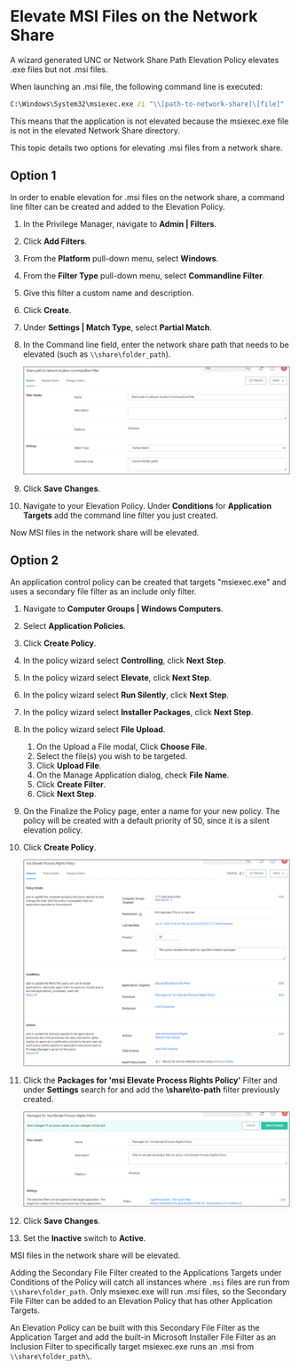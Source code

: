 [title]: # (MSI on Network Share)
[tags]: # (elevate)
[priority]: # (4)
# Elevate MSI Files on the Network Share

A wizard generated UNC or Network Share Path Elevation Policy elevates .exe files but not .msi files.

When launching an .msi file, the following command line is executed:

```cmd
C:\Windows\System32\msiexec.exe /i "\\[path-to-network-share]\[file]"
```

This means that the application is not elevated because the msiexec.exe file is not in the elevated Network Share directory.

This topic details two options for elevating .msi files from a network share.

## Option 1

In order to enable elevation for .msi files on the network share, a command line filter can be created and added to the Elevation Policy.

1. In the Privilege Manager, navigate to __Admin | Filters__.
1. Click __Add Filters__.
1. From the __Platform__ pull-down menu, select __Windows__.
1. From the __Filter Type__ pull-down menu, select __Commandline Filter__.
1. Give this filter a custom name and description.
1. Click __Create__.
1. Under __Settings | Match Type__, select __Partial Match__.
1. In the Command line field, enter the network share path that needs to be elevated (such as `\\share\folder_path`).

   ![path](images/msi/msi-1.png "Share path to network location")
1. Click __Save Changes__.
1. Navigate to your Elevation Policy. Under __Conditions__ for __Application Targets__ add the command line filter you just created.

Now MSI files in the network share will be elevated.

## Option 2

An application control policy can be created that targets "msiexec.exe" and uses a secondary file filter as an include only filter.

1. Navigate to __Computer Groups | Windows Computers__.
1. Select __Application Policies__.
1. Click __Create Policy__.
1. In the policy wizard select __Controlling__, click __Next Step__.
1. In the policy wizard select __Elevate__, click __Next Step__.
1. In the policy wizard select __Run Silently__, click __Next Step__.
1. In the policy wizard select __Installer Packages__, click __Next Step__.
1. In the policy wizard select __File Upload__.
   1. On the Upload a File modal, Click __Choose File__.
   1. Select the file(s) you wish to be targeted.
   1. Click __Upload File__.
   1. On the Manage Application dialog, check __File Name__.
   1. Click __Create Filter__.
   1. Click __Next Step__.
1. On the Finalize the Policy page, enter a name for your new policy. The policy will be created with a default priority of 50, since it is a silent elevation policy.
1. Click __Create Policy__.

   ![final](images/msi/msi-6.png "Finalized policy")
1. Click the __Packages for 'msi Elevate Process Rights Policy'__ Filter and under __Settings__ search for and add the __\\share\to-path__ filter previously created.

   ![add filter](images/msi/msi-7.png "Adding \\share\... filter as secondary to policy created filter")
1. Click __Save Changes__.
1. Set the __Inactive__ switch to __Active__.

MSI files in the network share will be elevated.

Adding the Secondary File Filter created to the Applications Targets under Conditions of the Policy will catch all instances where `.msi` files are run from `\\share\folder_path`. Only msiexec.exe will run .msi files, so the Secondary File Filter can be added to an Elevation Policy that has other Application Targets.

An Elevation Policy can be built with this Secondary File Filter as the Application Target and add the built-in Microsoft Installer File Filter as an Inclusion Filter to specifically target msiexec.exe runs an .msi from
`\\share\folder_path\`.
